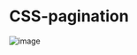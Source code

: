 # CSS-pagination

![image](https://user-images.githubusercontent.com/63223781/122510165-b564e880-d037-11eb-9bd8-fc8451cd7213.png)
